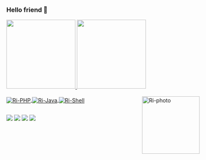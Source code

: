 ### Hello friend 🤖

<div>
  <a href="https://github.com/MrRichardOFC">
  <img height="180em" src="https://github-readme-stats.vercel.app/api?username=MrRichardOFC&show_icons=true&theme=tokyonight&include_all_commits=true&count_private=true"/>
  <img height="180em" src="https://github-readme-stats.vercel.app/api/top-langs/?username=MrRichardOFC&layout=compact&langs_count=7&theme=tokyonight"/>
</div>
  
<div style="display: inline_block"><br>
  <img align="center" alt="Ri-PHP" src="https://img.shields.io/badge/PHP-777BB4?style=for-the-badge&logo=php&logoColor=white">
  <img align="center" alt="Ri-Java" src="https://img.shields.io/badge/Java-ED8B00?style=for-the-badge&logo=java&logoColor=white">
  <img align="center" alt="Ri-Shell" src="https://img.shields.io/badge/Shell_Script-121011?style=for-the-badge&logo=gnu-bash&logoColor=white">
  <img align="right" alt="Ri-photo" height="150" width="150" src="https://avatars.githubusercontent.com/u/76010686?v=4">
</div> 

##

<div> 
  <a href="https://t.me/MrRichardOFC" target="_blank"><img src="	https://img.shields.io/badge/Telegram-2CA5E0?style=for-the-badge&logo=telegram&logoColor=white" target="_blank"></a>
  <a href="https://instagram.com/rich_alvesc" target="_blank"><img src="https://img.shields.io/badge/-Instagram-%23E4405F?style=for-the-badge&logo=instagram&logoColor=white" target="_blank"></a>
  <a href = "mailto:richardempresarial00@gmail.com"><img src="https://img.shields.io/badge/-Gmail-%23333?style=for-the-badge&logo=gmail&logoColor=white" target="_blank"></a>
  <a href="https://www.linkedin.com/in/richard-alves-cunha-33a10715b" target="_blank"><img src="https://img.shields.io/badge/-LinkedIn-%230077B5?style=for-the-badge&logo=linkedin&logoColor=white" target="_blank"></a>
</div>
